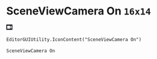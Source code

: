 # SceneViewCamera On `16x14`
<img src="/img/SceneViewCamera%20On.png" width=16 height=14>

``` CSharp
EditorGUIUtility.IconContent("SceneViewCamera On")
```
```
SceneViewCamera On
```
